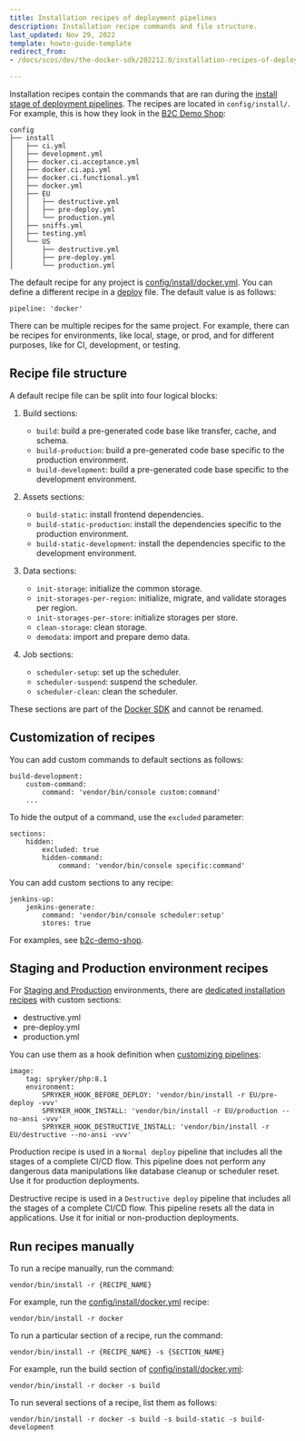 ```yaml
---
title: Installation recipes of deployment pipelines
description: Installation recipe commands and file structure.
last_updated: Nov 29, 2022
template: howto-guide-template
redirect_from:
- /docs/scos/dev/the-docker-sdk/202212.0/installation-recipes-of-deployment-pipelines.html

---
```


Installation recipes contain the commands that are ran during the [install stage of deployment pipelines](/docs/ca/dev/configure-deployment-pipelines/deployment-pipelines.html#install-stage). The recipes are located in `config/install/`.  For example, this is how they look in the [B2C Demo Shop](https://github.com/spryker-shop/b2c-demo-shop/tree/master/config/install):

```
config
├── install
│   ├── ci.yml
│   ├── development.yml
│   ├── docker.ci.acceptance.yml
│   ├── docker.ci.api.yml
│   ├── docker.ci.functional.yml
│   ├── docker.yml
│   ├── EU
│   │   ├── destructive.yml
│   │   ├── pre-deploy.yml
│   │   └── production.yml
│   ├── sniffs.yml
│   ├── testing.yml
│   └── US
│       ├── destructive.yml
│       ├── pre-deploy.yml
│       └── production.yml
```

The default recipe for any project is [config/install/docker.yml](https://github.com/spryker-shop/b2c-demo-shop/blob/master/config/install/docker.yml). You can define a different recipe in a [deploy](/docs/dg/dev/sdks/the-docker-sdk/{{page.version}}/deploy-file/deploy-file.html) file. The default value is as follows:

```shell
pipeline: 'docker'
```

There can be multiple recipes for the same project. For example, there can be recipes for environments, like local, stage, or prod, and for different purposes, like for CI, development, or testing.

## Recipe file structure

A default recipe file can be split into four logical blocks:

1) Build sections:

    - `build`: build a pre-generated code base like transfer, cache, and schema.
    - `build-production`: build a pre-generated code base specific to the production environment.
    - `build-development`: build a pre-generated code base specific to the development environment.

2) Assets sections:

    - `build-static`: install frontend dependencies.
    - `build-static-production`: install the dependencies specific to the production environment.
    - `build-static-development`: install the dependencies specific to the development environment.

3) Data sections:

    - `init-storage`: initialize the common storage.
    - `init-storages-per-region`: initialize, migrate, and validate storages per region.
    - `init-storages-per-store`: initialize storages per store.
    - `clean-storage`: clean storage.
    - `demodata`: import and prepare demo data.

4) Job sections:

    - `scheduler-setup`:  set up the scheduler.
    - `scheduler-suspend`: suspend the scheduler.
    - `scheduler-clean`: clean the scheduler.

These sections are part of the [Docker SDK](/docs/dg/dev/sdks/the-docker-sdk/{{page.version}}/the-docker-sdk.html) and cannot be renamed.

## Customization of recipes

You can add custom commands to default sections as follows:

```shell
build-development:
    custom-command:
        command: 'vendor/bin/console custom:command'
    ...
```

To hide the output of a command, use the `excluded` parameter:

```shell
sections:
    hidden:
        excluded: true
        hidden-command:
            command: 'vendor/bin/console specific:command'
```

You can add custom sections to any recipe:

```shell
jenkins-up:
    jenkins-generate:
        command: 'vendor/bin/console scheduler:setup'
        stores: true
```

For examples, see [b2c-demo-shop](https://github.com/spryker-shop/b2c-demo-shop/blob/master/config/install/development.yml).

## Staging and Production environment recipes

For [Staging and Production](/docs/ca/dev/environments-overview.html) environments, there are [dedicated installation recipes](https://github.com/spryker-shop/b2c-demo-shop/tree/master/config/install/EU) with custom sections:

- destructive.yml
- pre-deploy.yml
- production.yml

You can use them as a hook definition when [customizing pipelines](/docs/ca/dev/configure-deployment-pipelines/customize-deployment-pipelines.html#adding-a-single-command-to-a-deployment-pipeline):

```shell
image:
    tag: spryker/php:8.1
    environment:
        SPRYKER_HOOK_BEFORE_DEPLOY: 'vendor/bin/install -r EU/pre-deploy -vvv'
        SPRYKER_HOOK_INSTALL: 'vendor/bin/install -r EU/production --no-ansi -vvv'
        SPRYKER_HOOK_DESTRUCTIVE_INSTALL: 'vendor/bin/install -r EU/destructive --no-ansi -vvv'
```

Production recipe is used in a `Normal deploy` pipeline that includes all the stages of a complete CI/CD flow. This pipeline does not perform any dangerous data manipulations like database cleanup or scheduler reset. Use it for production deployments.

Destructive recipe is used in a `Destructive deploy` pipeline that includes all the stages of a complete CI/CD flow. This pipeline resets all the data in applications. Use it for initial or non-production deployments.

## Run recipes manually

To run a recipe manually, run the command:

```shell
vendor/bin/install -r {RECIPE_NAME}
```

For example, run the [config/install/docker.yml](https://github.com/spryker-shop/b2c-demo-shop/blob/master/config/install/docker.yml) recipe:

```shell
vendor/bin/install -r docker
```

To run a particular section of a recipe, run the command:

```shell
vendor/bin/install -r {RECIPE_NAME} -s {SECTION_NAME}
```

For example, run the build section of [config/install/docker.yml](https://github.com/spryker-shop/b2c-demo-shop/blob/master/config/install/docker.yml):
```shell
vendor/bin/install -r docker -s build
```

To run several sections of a recipe, list them as follows:
```shell
vendor/bin/install -r docker -s build -s build-static -s build-development
```
